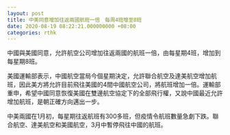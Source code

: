 ```yaml
---
layout: post
title: 中美同意增加往返兩國航班一倍　每周4班增至8班
date: 2020-08-19 08:22:21.000000000 +08:00
categories: rthk
---
```


中國與美國同意，允許航空公司增加往返兩國的航班一倍，由每星期4班，增加到每星期8班。

美國運輸部表示，中國航空當局今個星期決定，允許聯合航空及達美航空增加航班，因此美方將允許目前飛往美國的4間中國航空公司，將航班增加一倍。運輸部重申，希望中國同意恢復美國在雙邊航空協定下的全部飛行權，又說中國最近允許增加航班，是朝正確方向邁出一步。

中美兩國在1月初，每星期往返航班有300多班，但疫情令航班數量急劇下跌。聯合航空、達美航空和美國航空，3月中暫停飛往中國的航班。
